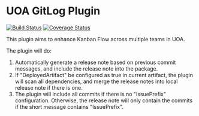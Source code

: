 UOA GitLog Plugin
===

[![Build Status](https://travis-ci.org/uoa-group-applications/uoa-gitlog-plugin.svg?branch=master)](https://travis-ci.org/uoa-group-applications/uoa-gitlog-plugin)
[![Coverage Status](https://coveralls.io/repos/uoa-group-applications/uoa-gitlog-plugin/badge.svg?branch=master)](https://coveralls.io/r/uoa-group-applications/uoa-gitlog-plugin?branch=master)

This plugin aims to enhance Kanban Flow across multiple teams in UOA.

The plugin will do:

1. Automatically generate a release note based on previous commit messages, and include the release note into the package.
2. If "DeployedArtifact" be configured as true in current artifact, the plugin will scan all dependencies, and merge the release notes into local release note if there is one.
3. The plugin will include all commits if there is no "IssuePrefix" configuration. Otherwise, the release note will only contain the commits if the short message contains "IssuePrefix".

